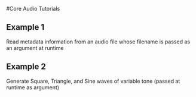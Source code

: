 #Core Audio Tutorials

## Example 1
Read metadata information from an audio file whose filename is passed as an argument at runtime

## Example 2
Generate Square, Triangle, and Sine waves of variable tone (passed at runtime as argument)
